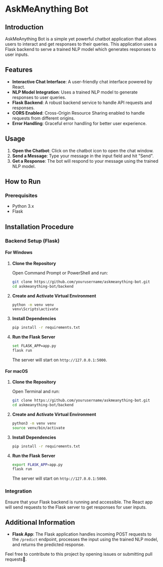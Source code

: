 # AskMeAnything Bot

## Introduction

AskMeAnything Bot is a simple yet powerful chatbot application that allows users to interact and get responses to their queries. This application uses a Flask backend to serve a trained NLP model which generates responses to user inputs. 

## Features

- **Interactive Chat Interface**: A user-friendly chat interface powered by React.
- **NLP Model Integration**: Uses a trained NLP model to generate responses to user queries.
- **Flask Backend**: A robust backend service to handle API requests and responses.
- **CORS Enabled**: Cross-Origin Resource Sharing enabled to handle requests from different origins.
- **Error Handling**: Graceful error handling for better user experience.

## Usage

1. **Open the Chatbot**: Click on the chatbot icon to open the chat window.
2. **Send a Message**: Type your message in the input field and hit "Send".
3. **Get a Response**: The bot will respond to your message using the trained NLP model.

## How to Run

### Prerequisites

- Python 3.x
- Flask

## Installation Procedure

### Backend Setup (Flask)

#### For Windows

1. **Clone the Repository**

   Open Command Prompt or PowerShell and run:

   ```bash
   git clone https://github.com/yourusername/askmeanything-bot.git
   cd askmeanything-bot/backend
   ```

2. **Create and Activate Virtual Environment**

   ```bash
   python -m venv venv
   venv\Scripts\activate
   ```

3. **Install Dependencies**

   ```bash
   pip install -r requirements.txt
   ```

4. **Run the Flask Server**

   ```bash
   set FLASK_APP=app.py
   flask run
   ```

   The server will start on `http://127.0.0.1:5000`.

#### For macOS

1. **Clone the Repository**

   Open Terminal and run:

   ```bash
   git clone https://github.com/yourusername/askmeanything-bot.git
   cd askmeanything-bot/backend
   ```

2. **Create and Activate Virtual Environment**

   ```bash
   python3 -m venv venv
   source venv/bin/activate
   ```

3. **Install Dependencies**

   ```bash
   pip install -r requirements.txt
   ```

4. **Run the Flask Server**

   ```bash
   export FLASK_APP=app.py
   flask run
   ```

   The server will start on `http://127.0.0.1:5000`.

### Integration

Ensure that your Flask backend is running and accessible. The React app will send requests to the Flask server to get responses for user inputs.

## Additional Information

- **Flask App**: The Flask application handles incoming POST requests to the `/predict` endpoint, processes the input using the trained NLP model, and returns the predicted response. 

Feel free to contribute to this project by opening issues or submitting pull requests📍.
